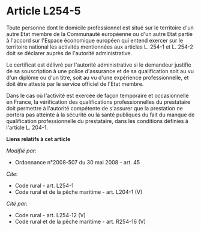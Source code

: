 # Article L254-5

Toute personne dont le domicile professionnel est situé sur le territoire d'un autre Etat membre de la Communauté européenne
ou d'un autre Etat partie à l'accord sur l'Espace économique européen qui entend exercer sur le territoire national les
activités mentionnées aux articles L. 254-1 et L. 254-2 doit se déclarer auprès de l'autorité administrative. 

Le certificat est délivré par l'autorité administrative si le demandeur justifie de sa souscription à une police d'assurance
et de sa qualification soit au vu d'un diplôme ou d'un titre, soit au vu d'une expérience professionnelle, et doit être
attesté par le service officiel de l'Etat membre. 

Dans le cas où l'activité est exercée de façon temporaire et occasionnelle en France, la vérification des qualifications
professionnelles du prestataire doit permettre à l'autorité compétente de s'assurer que la prestation ne portera pas atteinte
à la sécurité ou la santé publiques du fait du manque de qualification professionnelle du prestataire, dans les conditions
définies à l'article L. 204-1.

**Liens relatifs à cet article**

_Modifié par_:

  - Ordonnance n°2008-507 du 30 mai 2008 - art. 45

_Cite_:

  - Code rural - art. L254-1
  - Code rural et de la pêche maritime - art. L204-1 (V)

_Cité par_:

  - Code rural - art. L254-12 (V)
  - Code rural et de la pêche maritime - art. R254-16 (V)
